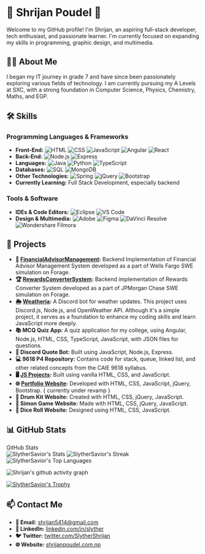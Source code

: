 # 🌟 Shrijan Poudel 🌟

Welcome to my GitHub profile! I'm Shrijan, an aspiring full-stack developer, tech enthusiast, and passionate learner. I'm currently focused on expanding my skills in programming, graphic design, and multimedia.

## 👨‍💻 About Me

I began my IT journey in grade 7 and have since been passionately exploring various fields of technology. I am currently pursuing my A Levels at SXC, with a strong foundation in Computer Science, Physics, Chemistry, Maths, and EGP.

## 🛠️ Skills

### Programming Languages & Frameworks
- **Front-End:** ![HTML](https://img.shields.io/badge/-HTML-E34F26?style=flat-square&logo=html5&logoColor=white) ![CSS](https://img.shields.io/badge/-CSS-1572B6?style=flat-square&logo=css3&logoColor=white) ![JavaScript](https://img.shields.io/badge/-JavaScript-F7DF1E?style=flat-square&logo=javascript&logoColor=black) ![Angular](https://img.shields.io/badge/-Angular-DD0031?style=flat-square&logo=angular&logoColor=white) ![React](https://img.shields.io/badge/-React-61DAFB?style=flat-square&logo=react&logoColor=black)
- **Back-End:** ![Node.js](https://img.shields.io/badge/-Node.js-339933?style=flat-square&logo=node.js&logoColor=white) ![Express](https://img.shields.io/badge/-Express-000000?style=flat-square&logo=express&logoColor=white)
- **Languages:** ![Java](https://img.shields.io/badge/-Java-007396?style=flat-square&logo=java&logoColor=white) ![Python](https://img.shields.io/badge/-Python-3776AB?style=flat-square&logo=python&logoColor=white) ![TypeScript](https://img.shields.io/badge/-TypeScript-3178C6?style=flat-square&logo=typescript&logoColor=white)
- **Databases:** ![SQL](https://img.shields.io/badge/-SQL-4479A1?style=flat-square&logo=mysql&logoColor=white) ![MongoDB](https://img.shields.io/badge/-MongoDB-47A248?style=flat-square&logo=mongodb&logoColor=white)
- **Other Technologies:** ![Spring](https://img.shields.io/badge/-Spring-6DB33F?style=flat-square&logo=spring&logoColor=white) ![jQuery](https://img.shields.io/badge/-jQuery-0769AD?style=flat-square&logo=jquery&logoColor=white) ![Bootstrap](https://img.shields.io/badge/-Bootstrap-563D7C?style=flat-square&logo=bootstrap&logoColor=white)
- **Currently Learning:** Full Stack Development, especially backend

### Tools & Software
- **IDEs & Code Editors:** ![Eclipse](https://img.shields.io/badge/-Eclipse-2C2255?style=flat-square&logo=eclipse&logoColor=white) ![VS Code](https://img.shields.io/badge/-VS%20Code-007ACC?style=flat-square&logo=visual-studio-code&logoColor=white)
- **Design & Multimedia:** ![Adobe](https://img.shields.io/badge/-Adobe%20Creative%20Suite-FF0000?style=flat-square&logo=adobe&logoColor=white) ![Figma](https://img.shields.io/badge/-Figma-F24E1E?style=flat-square&logo=figma&logoColor=white) ![DaVinci Resolve](https://img.shields.io/badge/-DaVinci%20Resolve-1DA1F2?style=flat-square&logo=davinci-resolve&logoColor=white) ![Wondershare Filmora](https://img.shields.io/badge/-Wondershare%20Filmora-0078D7?style=flat-square&logo=wondershare-filmora&logoColor=white)

## 🚀 Projects

- **💸 [FinancialAdvisorManagement](https://github.com/SlytherSavior/Financial-Advisor-Management-System):** Backend Implementation of Financial Advisor Management System developed as a part of Wells Fargo SWE simulation on Forage.
- **🏆 [RewardsConverterSystem](https://github.com/SlytherSavior/RewardsConverter-System):** Backend implementation of Rewards Converter System developed as a part of JPMorgan Chase SWE simulation on Forage.
- **🌦️ [Weatheria](https://github.com/SlytherSavior/Weatheria-):** A Discord bot for weather updates. This project uses Discord.js, Node.js, and OpenWeather API. Although it's a simple project, it serves as a foundation to enhance my coding skills and learn JavaScript more deeply.
- **📚 MCQ Quiz App:** A quiz application for my college, using Angular, Node.js, HTML, CSS, TypeScript, JavaScript, with JSON files for questions.
- **🤖 Discord Quote Bot:** Built using JavaScript, Node.js, Express.
- **💻 9618 P4 Repository:** Contains code for stack, queue, linked list, and other related concepts from the CAIE 9618 syllabus.
- **🖥️ [JS Projects](https://github.com/SlytherSavior/JS-Projects):** Built using vanilla HTML, CSS, and JavaScript.
- **🌐 [Portfolio Website](https://shrijanpoudel.com.np):** Developed with HTML, CSS, JavaScript, jQuery, Bootstrap. { currently under revamp } 
- **🥁 Drum Kit Website:** Created with HTML, CSS, jQuery, JavaScript.
- **🧩 Simon Game Website:** Made with HTML, CSS, jQuery, JavaScript.
- **🎲 Dice Roll Website:** Designed using HTML, CSS, JavaScript.

## 📊 GitHub Stats


  <summary>GitHub Stats</summary>
  <img src="https://github-readme-stats.vercel.app/api?username=SlytherSavior&theme=vue-dark&show_icons=true&hide_border=true&count_private=true" alt="SlytherSavior's Stats">
  <img src="https://github-readme-streak-stats.herokuapp.com/?user=SlytherSavior&theme=vue-dark&hide_border=true" alt="SlytherSavior's Streak">
  <img src="https://github-readme-stats.vercel.app/api/top-langs/?username=SlytherSavior&theme=vue-dark&show_icons=true&hide_border=true&layout=compact" alt="SlytherSavior's Top Languages">
  <br>

![Shrijan's github activity graph](https://github-readme-activity-graph.vercel.app/graph?username=SlytherSavior&theme=react-dark)



<a href="https://github.com/ryo-ma/github-profile-trophy"><img src="https://github-profile-trophy.vercel.app/?username=SlytherSavior&theme=onedark" alt="SlytherSavior's Trophy"></a>

## 📫 Contact Me

- **📧 Email:** shrijan5414@gmail.com
- **🔗 LinkedIn:** [linkedin.com/in/slyther](https://linkedin.com/in/slyther)
- **🐦 Twitter:** [twitter.com/SlytherShrijan](https://x.com/SlytherShrijan)
- **🌐 Website:** [shrijanpoudel.com.np](https://www.shrijanpoudel.com.np)
